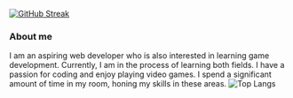 [![GitHub Streak](https://streak-stats.demolab.com?user=Michaelw746&theme=dark)](https://git.io/streak-stats)


### About me 
I am an aspiring web developer who is also interested in learning game development. Currently, I am in the process of learning both fields. I have a passion for coding and enjoy playing video games. I spend a significant amount of time in my room, honing my skills in these areas. 
![Top Langs](https://github-readme-stats.vercel.app/api/top-langs/?username=Michaelw746&hide_progress=true)
